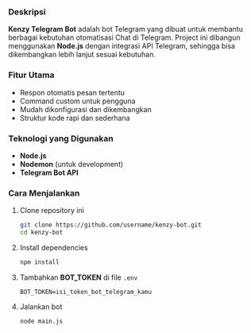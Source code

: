 ### Deskripsi

**Kenzy Telegram Bot** adalah bot Telegram yang dibuat untuk membantu berbagai kebutuhan otomatisasi Chat di Telegram.
Project ini dibangun menggunakan **Node.js** dengan integrasi API Telegram, sehingga bisa dikembangkan lebih lanjut sesuai kebutuhan.

### Fitur Utama

* Respon otomatis pesan tertentu
* Command custom untuk pengguna
* Mudah dikonfigurasi dan dikembangkan
* Struktur kode rapi dan sederhana

### Teknologi yang Digunakan

* **Node.js**
* **Nodemon** (untuk development)
* **Telegram Bot API**

### Cara Menjalankan

1. Clone repository ini

   ```bash
   git clone https://github.com/username/kenzy-bot.git
   cd kenzy-bot
   ```
2. Install dependencies

   ```bash
   npm install
   ```
3. Tambahkan **BOT\_TOKEN** di file `.env`

   ```
   BOT_TOKEN=isi_token_bot_telegram_kamu
   ```
4. Jalankan bot

   ```bash
   node main.js
   ```
